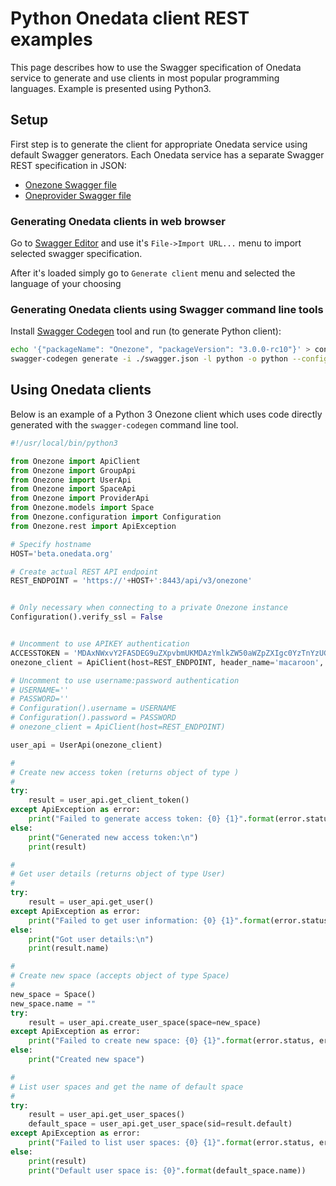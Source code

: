 # Python Onedata client REST examples
This page describes how to use the Swagger specification of Onedata service to generate and use clients in most popular programming languages. Example is presented using Python3.

## Setup
First step is to generate the client for appropriate Onedata service using default Swagger generators. Each Onedata service has a separate Swagger REST specification in JSON:
* [Onezone Swagger file](../../swagger/onezone/swagger.json)
* [Oneprovider Swagger file](../../swagger/oneprovider/swagger.json)

### Generating Onedata clients in web browser

Go to [Swagger Editor](http://editor.swagger.io/) and use it's `File->Import URL...` menu to import selected swagger specification.

After it's loaded simply go to `Generate client` menu and selected the language of your choosing

### Generating Onedata clients using Swagger command line tools

Install [Swagger Codegen](https://github.com/swagger-api/swagger-codegen) tool and run (to generate Python client):
```bash
echo '{"packageName": "Onezone", "packageVersion": "3.0.0-rc10"}' > config-python.json
swagger-codegen generate -i ./swagger.json -l python -o python --config config-python.json
```

## Using Onedata clients
Below is an example of a Python 3 Onezone client which uses code directly generated with the `swagger-codegen` command line tool.

```python
#!/usr/local/bin/python3

from Onezone import ApiClient
from Onezone import GroupApi
from Onezone import UserApi
from Onezone import SpaceApi
from Onezone import ProviderApi
from Onezone.models import Space
from Onezone.configuration import Configuration
from Onezone.rest import ApiException

# Specify hostname
HOST='beta.onedata.org'

# Create actual REST API endpoint
REST_ENDPOINT = 'https://'+HOST+':8443/api/v3/onezone'


# Only necessary when connecting to a private Onezone instance
Configuration().verify_ssl = False


# Uncomment to use APIKEY authentication
ACCESSTOKEN = 'MDAxNWxvY2FASDEG9uZXpvbmUKMDAzYmlkZW50aWZpZXIgc0YzTnYzUGdNdURxUWgtZEU5eU1PMVpqZEs4TXpheXc0SWRtVWhnUmVFbwowMDFhY2lkIHRpbWUgPCAxNDk3MDE4NjgyCjAwMmZzaWduYXR1cmUgccFjygoeDwuyKXa71ZzfJggJOjbObbSo_0fHc83THHcK'
onezone_client = ApiClient(host=REST_ENDPOINT, header_name='macaroon', header_value=ACCESSTOKEN)

# Uncomment to use username:password authentication
# USERNAME=''
# PASSWORD=''
# Configuration().username = USERNAME
# Configuration().password = PASSWORD
# onezone_client = ApiClient(host=REST_ENDPOINT)

user_api = UserApi(onezone_client)

#
# Create new access token (returns object of type )
#
try:
    result = user_api.get_client_token()
except ApiException as error:
    print("Failed to generate access token: {0} {1}".format(error.status, error.reason))
else:
    print("Generated new access token:\n")
    print(result)

#
# Get user details (returns object of type User)
#
try:
    result = user_api.get_user()
except ApiException as error:
    print("Failed to get user information: {0} {1}".format(error.status, error.reason))
else:
    print("Got user details:\n")
    print(result.name)

#
# Create new space (accepts object of type Space)
#
new_space = Space()
new_space.name = ""
try:
    result = user_api.create_user_space(space=new_space)
except ApiException as error:
    print("Failed to create new space: {0} {1}".format(error.status, error.reason))
else:
    print("Created new space")

#
# List user spaces and get the name of default space
#
try:
    result = user_api.get_user_spaces()
    default_space = user_api.get_user_space(sid=result.default)
except ApiException as error:
    print("Failed to list user spaces: {0} {1}".format(error.status, error.reason))
else:
    print(result)
    print("Default user space is: {0}".format(default_space.name))
```
